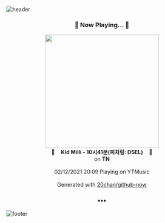 ![header](https://capsule-render.vercel.app/api?type=wave&height=170&section=header&text=Hi.%20I'm%20SHIFT&fontColor=090707&fontAlignX=45&fontAlignY=65&fontSize=100)

<h3 align="center">🎵 Now Playing... 🎵</h3>
<p align="center">
  <a href="https://music.youtube.com/channel/UCYzWVpdZqtp6Ihtzy4_9M3g">
    <img width="300" src="https://lh3.googleusercontent.com/J-qDdNAmGtG0mn4dZgqcDP6ogBZWRTYA-EsoFwChQOoLmZSNFsKWRD8f5w794-zUxBWdDXx2N7ILW3ez">
  </a>
  <br>
  🎵&nbsp&nbsp&nbsp <b>Kid Milli - 10시41분(피처링: DSEL)</b> &nbsp&nbsp&nbsp🎵
  <br>
  on <b>TN</b>
  
  <br />
  <br />
  02/12/2021 20:09 Playing on YTMusic
  <br />
  <br />
  Generated with <a href="https://github.com/20chan/github-now">20chan/github-now</a>
</p>

<h3 align="center">•••</h3>

![footer](https://capsule-render.vercel.app/api?type=wave&height=150&section=footer)
